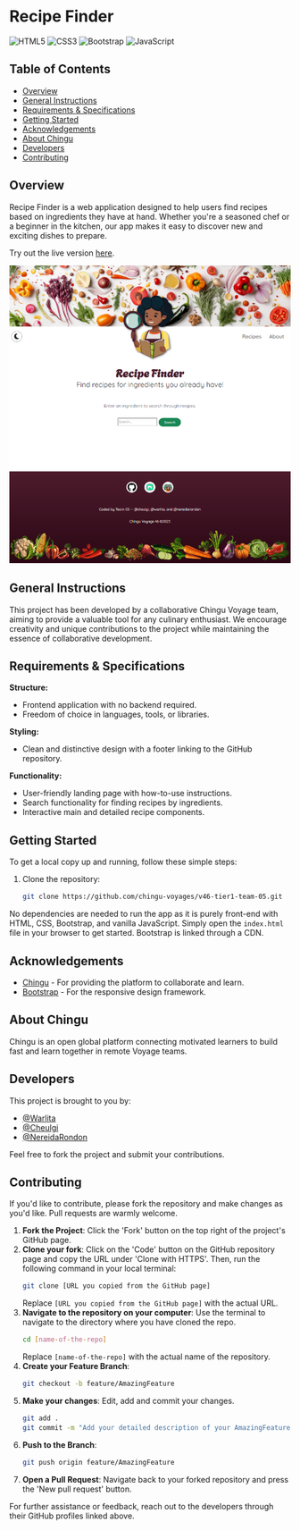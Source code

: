 # Recipe Finder

![HTML5](https://img.shields.io/badge/HTML5-E34F26?style=for-the-badge&logo=html5&logoColor=white)
![CSS3](https://img.shields.io/badge/CSS3-1572B6?style=for-the-badge&logo=css3&logoColor=white)
![Bootstrap](https://img.shields.io/badge/Bootstrap-563D7C?style=for-the-badge&logo=bootstrap&logoColor=white)
![JavaScript](https://img.shields.io/badge/JavaScript-F7DF1E?style=for-the-badge&logo=javascript&logoColor=black)

## Table of Contents
- [Overview](#overview)
- [General Instructions](#general-instructions)
- [Requirements & Specifications](#requirements--specifications)
- [Getting Started](#getting-started)
- [Acknowledgements](#acknowledgements)
- [About Chingu](#about-chingu)
- [Developers](#developers)
- [Contributing](#contributing)

## Overview

Recipe Finder is a web application designed to help users find recipes based on ingredients they have at hand. Whether you're a seasoned chef or a beginner in the kitchen, our app makes it easy to discover new and exciting dishes to prepare.

Try out the live version [here](https://chingu-voyages.github.io/v46-tier1-team-05/).

![Recipe Finder](./assets/app-screenshot.png)


## General Instructions

This project has been developed by a collaborative Chingu Voyage team, aiming to provide a valuable tool for any culinary enthusiast. We encourage creativity and unique contributions to the project while maintaining the essence of collaborative development.

## Requirements & Specifications

**Structure:**
- Frontend application with no backend required.
- Freedom of choice in languages, tools, or libraries.

**Styling:**
- Clean and distinctive design with a footer linking to the GitHub repository.

**Functionality:**
- User-friendly landing page with how-to-use instructions.
- Search functionality for finding recipes by ingredients.
- Interactive main and detailed recipe components.

## Getting Started

To get a local copy up and running, follow these simple steps:

1. Clone the repository:
   ```bash
   git clone https://github.com/chingu-voyages/v46-tier1-team-05.git
   ```

No dependencies are needed to run the app as it is purely front-end with HTML, CSS, Bootstrap, and vanilla JavaScript. Simply open the `index.html` file in your browser to get started. Bootstrap is linked through a CDN.

## Acknowledgements

- [Chingu](https://www.chingu.io/) - For providing the platform to collaborate and learn.
- [Bootstrap](https://getbootstrap.com/) - For the responsive design framework.
<!-- - [RapidAPI](https://rapidapi.com/hub) - If any API is used. -->

## About Chingu

Chingu is an open global platform connecting motivated learners to build fast and learn together in remote Voyage teams.

## Developers

This project is brought to you by:

- [@Warlita](https://github.com/Warlita)
- [@Cheulgi](https://github.com/Cheulgi)
- [@NereidaRondon](https://github.com/NereidaRondon)

Feel free to fork the project and submit your contributions. 

## Contributing

If you'd like to contribute, please fork the repository and make changes as you'd like. Pull requests are warmly welcome.

1. **Fork the Project**: Click the 'Fork' button on the top right of the project's GitHub page.
2. **Clone your fork**: Click on the 'Code' button on the GitHub repository page and copy the URL under 'Clone with HTTPS'. Then, run the following command in your local terminal:
    ```bash
    git clone [URL you copied from the GitHub page]
    ```
    Replace `[URL you copied from the GitHub page]` with the actual URL.
3. **Navigate to the repository on your computer**: Use the terminal to navigate to the directory where you have cloned the repo.
    ```sh
    cd [name-of-the-repo]
    ```
    Replace `[name-of-the-repo]` with the actual name of the repository.    
4. **Create your Feature Branch**: 
   ```bash
   git checkout -b feature/AmazingFeature
   ```
5. **Make your changes**: Edit, add and commit your changes.
    ```bash
    git add .
    git commit -m "Add your detailed description of your AmazingFeature or changes"
    ```   
6. **Push to the Branch**: 
   ```bash
   git push origin feature/AmazingFeature
   ```
7. **Open a Pull Request**: Navigate back to your forked repository and press the 'New pull request' button.

For further assistance or feedback, reach out to the developers through their GitHub profiles linked above.

